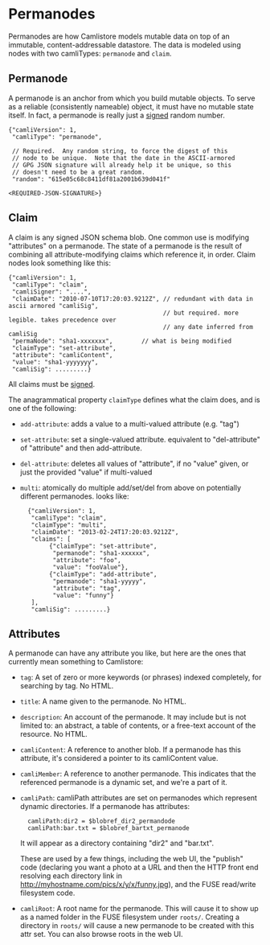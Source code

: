 # Permanodes

Permanodes are how Camlistore models mutable data on top of an immutable,
content-addressable datastore. The data is modeled using nodes with two
camliTypes: `permanode` and `claim`.

## Permanode

A permanode is an anchor from which you build mutable objects.  To serve as a
reliable (consistently nameable) object, it must have no mutable state itself.
In fact, a permanode is really just a [signed](../json-signing/) random number.

    {"camliVersion": 1,
     "camliType": "permanode",

     // Required.  Any random string, to force the digest of this
     // node to be unique.  Note that the date in the ASCII-armored
     // GPG JSON signature will already help it be unique, so this
     // doesn't need to be a great random.
     "random": "615e05c68c8411df81a2001b639d041f"

    <REQUIRED-JSON-SIGNATURE>}

## Claim

A claim is any signed JSON schema blob. One common use is modifying
"attributes" on a permanode. The state of a permanode is the result
of combining all attribute-modifying claims which reference it, in
order. Claim nodes look something like this:


    {"camliVersion": 1,
     "camliType": "claim",
     "camliSigner": "....",
     "claimDate": "2010-07-10T17:20:03.9212Z", // redundant with data in ascii armored "camliSig",
                                               // but required. more legible. takes precedence over
                                               // any date inferred from camliSig
     "permaNode": "sha1-xxxxxxx",        // what is being modified
     "claimType": "set-attribute",
     "attribute": "camliContent",
     "value": "sha1-yyyyyyy",
     "camliSig": .........}

All claims must be [signed](../json-signing/).

The anagrammatical property `claimType` defines what the claim does, and is one
of the following:

* `add-attribute`: adds a value to a multi-valued attribute (e.g. "tag")

* `set-attribute`: set a single-valued attribute. equivalent to "del-attribute"
  of "attribute" and then add-attribute.

* `del-attribute`: deletes all values of "attribute", if no "value" given, or
  just the provided "value" if multi-valued

* `multi`: atomically do multiple add/set/del from above on potentially
  different permanodes. looks like:

        {"camliVersion": 1,
         "camliType": "claim",
         "claimType": "multi",
         "claimDate": "2013-02-24T17:20:03.9212Z",
         "claims": [
              {"claimType": "set-attribute",
               "permanode": "sha1-xxxxxx",
               "attribute": "foo",
               "value": "fooValue"},
              {"claimType": "add-attribute",
               "permanode": "sha1-yyyyy",
               "attribute": "tag",
               "value": "funny"}
         ],
         "camliSig": .........}

## Attributes

A permanode can have any attribute you like, but here are the ones that
currently mean something to Camlistore:

* `tag`: A set of zero or more keywords (or phrases) indexed completely, for
  searching by tag. No HTML.

* `title`: A name given to the permanode. No HTML.

* `description`: An account of the permanode. It may include but is not limited
  to: an abstract, a table of contents, or a free-text account of the resource.
  No HTML.

* `camliContent`: A reference to another blob. If a permanode has this
  attribute, it's considered a pointer to its camliContent value.

* `camliMember`: A reference to another permanode. This indicates that the
  referenced permanode is a dynamic set, and we're a part of it.

* `camliPath`: camliPath attributes are set on permanodes which represent
  dynamic directories. If a permanode has attributes:

        camliPath:dir2 = $blobref_dir2_permandode
        camliPath:bar.txt = $blobref_bartxt_permanode

    It will appear as a directory containing "dir2" and
    "bar.txt".

    These are used by a few things, including the web UI, the
    "publish" code (declaring you want a photo at a URL and then the
    HTTP front end resolving each directory link in
    <http://myhostname.com/pics/x/y/x/funny.jpg>), and the FUSE
    read/write filesystem code.

* `camliRoot`: A root name for the permanode. This will cause it to show up as a
  named folder in the FUSE filesystem under <code>roots/</code>.  Creating a
  directory in <code>roots/</code> will cause a new permanode to be created with
  this attr set. You can also browse roots in the web UI.
